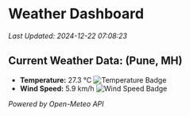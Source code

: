 
# Weather Dashboard

_Last Updated: 2024-12-22 07:08:23_

## Current Weather Data: (Pune, MH)
- **Temperature:** 27.3 °C ![Temperature Badge](https://img.shields.io/badge/Temperature-Medium%20Temp-green)
- **Wind Speed:** 5.9 km/h ![Wind Speed Badge](https://img.shields.io/badge/Wind%20Speed-Low%20Wind-blue)

*Powered by Open-Meteo API*
